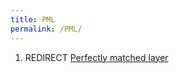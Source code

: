 ```yaml
---
title: PML
permalink: /PML/
---
```


1.  REDIRECT [Perfectly matched layer](Perfectly_matched_layer.md)

